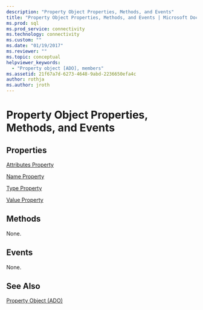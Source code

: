 ```yaml
---
description: "Property Object Properties, Methods, and Events"
title: "Property Object Properties, Methods, and Events | Microsoft Docs"
ms.prod: sql
ms.prod_service: connectivity
ms.technology: connectivity
ms.custom: ""
ms.date: "01/19/2017"
ms.reviewer: ""
ms.topic: conceptual
helpviewer_keywords: 
  - "Property object [ADO], members"
ms.assetid: 21f67a7d-6273-4648-9abd-2236650efa4c
author: rothja
ms.author: jroth
---
```

# Property Object Properties, Methods, and Events
## Properties  
 [Attributes Property](./attributes-property-ado.md)  
  
 [Name Property](./name-property-ado.md)  
  
 [Type Property](./type-property-ado.md)  
  
 [Value Property](./value-property-ado.md)  
  
## Methods  
 None.  
  
## Events  
 None.  
  
## See Also  
 [Property Object (ADO)](./property-object-ado.md)